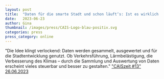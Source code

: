 ```yaml
---
layout: post
title:  "Daten für die smarte Stadt und schon läuft‘s: Ist es wirklich so einfach?"
date:   2023-06-23 
author: Gina
thumbnail: /images/press/CAIS-Logo-blau-positiv.svg
categories: press
press_category: online
---
```

"Die Idee klingt verlockend: Daten werden gesammelt, ausgewertet und für die Stadtentwicklung genutzt. Ob Verkehrsführung, Lärmbelästigung, die Verbesserung des Klimas – durch die Sammlung und Auswertung von Daten erscheint vieles steuerbar und besser zu gestalten."
<a href="https://www.cais-research.de/news/caiszeit-smart-city/">"CAISzeit #13" 26.06.2023</a>
